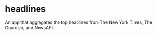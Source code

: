 # headlines

An app that aggregates the top headlines from The New York Times, The Guardian, and NewsAPI.
